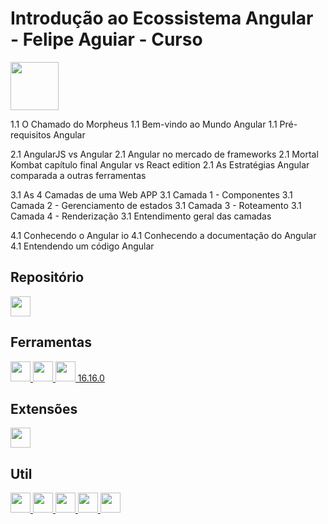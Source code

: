 # Introdução ao Ecossistema Angular - Felipe Aguiar - Curso

<img src="https://assets.dio.me/7SOURbUcI1JeaQAZ6wrLQ-nBXBtsCC2Xx8uWnCcdDto/f:webp/h:77/q:80/w:77/L2NvdXJzZXMvYmFkZ2UvODUzZmMzNDctYzM3ZC00NDA4LWIwYTQtZjdmYTcwMjI0ODYzLnBuZw" width="77" height="77">

1.1 O Chamado do Morpheus
1.1 Bem-vindo ao Mundo Angular
1.1 Pré-requisitos Angular

2.1 AngularJS vs Angular
2.1 Angular no mercado de frameworks
2.1 Mortal Kombat capítulo final Angular vs React edition
2.1 As Estratégias Angular comparada a outras ferramentas

3.1 As 4 Camadas de uma Web APP
3.1 Camada 1 - Componentes
3.1 Camada 2 - Gerenciamento de estados
3.1 Camada 3 - Roteamento
3.1 Camada 4 - Renderização
3.1 Entendimento geral das camadas

4.1 Conhecendo o Angular io
4.1 Conhecendo a documentação do Angular
4.1 Entendendo um código Angular
 
## Repositório

<a href="https://github.com/felipeAguiarCode/angular-playground">
    <img src="https://github.com/fluidicon.png" width="32" height="32">
</a>

## Ferramentas

<a href="https://code.visualstudio.com/">
    <img src="https://code.visualstudio.com/assets/favicon.ico" width="32" height="32">
</a>

<a href="https://git-scm.com/">
    <img src="https://git-scm.com/favicon.ico" width="32" height="32">
</a>

<a href="https://nodejs.org/pt">
    <img src="https://nodejs.org/static/images/favicons/favicon.png" width="32" height="32">
	<span>16.16.0</span>
</a>

## Extensões

<a href="https://marketplace.visualstudio.com/items?itemName=eamodio.gitlens">
    <img src="https://eamodio.gallerycdn.vsassets.io/extensions/eamodio/gitlens/2025.7.105/1751361046708/Microsoft.VisualStudio.Services.Icons.Default" width="32" height="32">
</a>

<!-- <a href="https://marketplace.visualstudio.com/items?itemName=ritwickdey.LiveServer">
    <img src="https://ritwickdey.gallerycdn.vsassets.io/extensions/ritwickdey/liveserver/5.7.9/1736542717282/Microsoft.VisualStudio.Services.Icons.Default" width="32" height="32">
</a> -->

## Util

<!-- <a href="https://www.w3.org/">
    <img src="https://www.w3.org/assets/logos/w3c/favicon-32.png" width="32" height="32">
</a> -->

<!-- <a href="https://developer.mozilla.org/pt-BR/">
    <img src="https://developer.mozilla.org/favicon.ico" width="32" height="32">
</a> -->

<!-- <a href="https://www.npmjs.com/">
    <img src="https://static-production.npmjs.com/58a19602036db1daee0d7863c94673a4.png" width="32" height="32">
</a> -->

<!-- <a href="https://cssgenerator.org/box-shadow-css-generator.html">
    <img src="https://cssgenerator.org/favicon.png" width="32" height="32">
</a> -->

<!-- <a href="https://caniuse.com/">
    <img src="https://caniuse.com/img/favicon-128.png" width="32" height="32">
</a>  -->

<a href="https://marketplace.visualstudio.com/items?itemName=tldraw-org.tldraw-vscode">
    <img src="https://tldraw-org.gallerycdn.vsassets.io/extensions/tldraw-org/tldraw-vscode/2.96.3/1751378261028/Microsoft.VisualStudio.Services.Icons.Default" width="32" height="32">
</a>

<a href="https://www.typescriptlang.org/">
    <img src="https://www.typescriptlang.org/favicon-32x32.png?v=8944a05a8b601855de116c8a56d3b3ae" width="32" height="32">
</a>

<a href="https://angular.dev/">
    <img src="https://angular.dev/assets/icons/apple-touch-icon.png" width="32" height="32">
</a>

<a href="https://angularjs.org/">
    <img src="https://angularjs.org/favicon.ico" width="32" height="32">
</a>

<a href="https://stackblitz.com/">
    <img src="https://stackblitz.com/_astro/favicon.svg" width="32" height="32">
</a>
